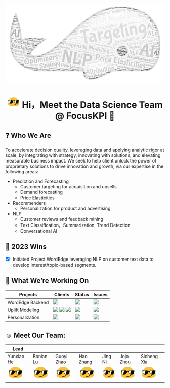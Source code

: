<p align="center">
  <img src="profile/skills.png" width="600"/>
</p>

<div align="center">
<h1 style="text-align: center;"> <img src="profile/hi.gif" width="40" height="40">  Hi，Meet the Data Science Team @ FocusKPI 👋</h1>
  
</div>

## ❓ Who We Are 
To accelerate decision quality, leveraging data and applying analytic rigor at scale, by integrating with strategy, innovating with solutions, and elevating measurable business impact.​ We seek to help client unlock the power of proprietary solutions to drive innovation and growth, via our expertise in the following areas:
* Prediction and Forecasting
  * Customer targeting for acquisition and upsells
  * Demand forecasting
  * Price Elasticities
* Recommenders
  * Personalization for product and advertising
* NLP 
  * Customer reviews and feedback mining
  * Text Classification，Summarization, Trend Detection
  * Conversational AI

## 🏅 2023 Wins 
- [x] Initiated Project WordEdge leveraging NLP on customer text data to develop interest/topic-based segments.

## 🚀 What We’re Working On 
| Projects         | Clients                                                                               | Status                                                                                   | Issues |
|------------------|---------------------------------------------------------------------------------------|------------------------------------------------------------------------------------------|--------|
| WordEdge Backend | ![](https://img.shields.io/badge/FocusKPI-FFA500?style=for-the-badge&logoColor=white) | ![](https://img.shields.io/badge/In_Progress-00FF00?style=for-the-badge&logoColor=white) |  ![](https://img.shields.io/badge/issue-1_open-yellow.svg) |
| Uplift Modeling  | ![](https://img.shields.io/badge/Adobe-FF0000?style=for-the-badge&logoColor=white) ![](https://img.shields.io/badge/Walmart-2a9df4?style=for-the-badge&logoColor=white) ![](https://img.shields.io/badge/CVS-FF0000?style=for-the-badge&logoColor=white) | ![](https://img.shields.io/badge/In_Progress-00FF00?style=for-the-badge&logoColor=white) |   ![](https://img.shields.io/badge/issue-1_open-yellow.svg)     |
| Personalization  | ![](https://img.shields.io/badge/Adobe-FF0000?style=for-the-badge&logoColor=white) | ![](https://img.shields.io/badge/In_Progress-00FF00?style=for-the-badge&logoColor=white) |   ![](https://img.shields.io/badge/issue-1_open-yellow.svg)     |

## ☺️ Meet Our Team:
|    Lead    |           |            |           |         |           |              |
|------------|-----------|------------|-----------|---------|-----------|--------------|
| Yunxiao He <br> <img src="profile/hi.gif" width="50" height="50"> | Bonian Lu <br> <img src="profile/hi.gif" width="50" height="50">| Guoyi Zhao <br> <img src="profile/hi.gif" width="50" height="50">| Hao Zhang <br> <img src="profile/hi.gif" width="50" height="50">| Jing Ni <br> <img src="profile/hi.gif" width="50" height="50">| Jojo Zhou <br> <img src="profile/hi.gif" width="50" height="50">| Sicheng Xia<br> <img src="profile/hi.gif" width="50" height="50"> |

